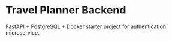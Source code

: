 # Travel Planner Backend

FastAPI + PostgreSQL + Docker starter project for authentication microservice.
